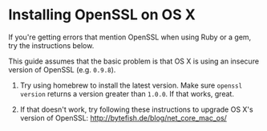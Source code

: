 # Installing OpenSSL on OS X

If you're getting errors that mention OpenSSL when using Ruby or a gem, try the instructions below.

This guide assumes that the basic problem is that OS X is using an insecure version of OpenSSL (e.g. `0.9.8`).

1. Try using homebrew to install the latest version.  Make sure `openssl version` returns a version greater than `1.0.0`.  If that works, great.

2. If that doesn't work, try following these instructions to upgrade OS X's version of OpenSSL: http://bytefish.de/blog/net_core_mac_os/
